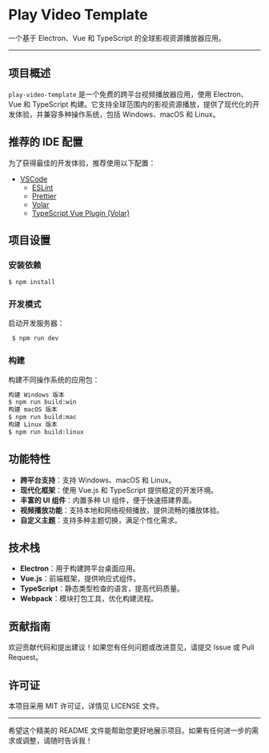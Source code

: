 # Play Video Template

一个基于 Electron、Vue 和 TypeScript 的全球影视资源播放器应用。

---

## 项目概述

`play-video-template` 是一个免费的跨平台视频播放器应用，使用 Electron、Vue 和 TypeScript 构建。它支持全球范围内的影视资源播放，提供了现代化的开发体验，并兼容多种操作系统，包括 Windows、macOS 和 Linux。

## 推荐的 IDE 配置

为了获得最佳的开发体验，推荐使用以下配置：

- [VSCode](https://code.visualstudio.com/)
  - [ESLint](https://marketplace.visualstudio.com/items?itemName=dbaeumer.vscode-eslint)
  - [Prettier](https://marketplace.visualstudio.com/items?itemName=esbenp.prettier-vscode)
  - [Volar](https://marketplace.visualstudio.com/items?itemName=Vue.volar)
  - [TypeScript Vue Plugin (Volar)](https://marketplace.visualstudio.com/items?itemName=Vue.vscode-typescript-vue-plugin)

## 项目设置

### 安装依赖


```bash 
$ npm install
```
### 开发模式

启动开发服务器：
```bash
 $ npm run dev
 ```
### 构建

构建不同操作系统的应用包：
```bash
构建 Windows 版本
$ npm run build:win
构建 macOS 版本
$ npm run build:mac
构建 Linux 版本
$ npm run build:linux
```
## 功能特性

- **跨平台支持**：支持 Windows、macOS 和 Linux。
- **现代化框架**：使用 Vue.js 和 TypeScript 提供稳定的开发环境。
- **丰富的 UI 组件**：内置多种 UI 组件，便于快速搭建界面。
- **视频播放功能**：支持本地和网络视频播放，提供流畅的播放体验。
- **自定义主题**：支持多种主题切换，满足个性化需求。

## 技术栈

- **Electron**：用于构建跨平台桌面应用。
- **Vue.js**：前端框架，提供响应式组件。
- **TypeScript**：静态类型检查的语言，提高代码质量。
- **Webpack**：模块打包工具，优化构建流程。

## 贡献指南

欢迎贡献代码和提出建议！如果您有任何问题或改进意见，请提交 Issue 或 Pull Request。

## 许可证

本项目采用 MIT 许可证，详情见 LICENSE 文件。

---

希望这个精美的 README 文件能帮助您更好地展示项目。如果有任何进一步的需求或调整，请随时告诉我！

